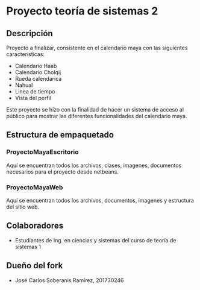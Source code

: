 # Proyecto teoría de sistemas 2

## Descripción

Proyecto a finalizar, consistente en el calendario maya con las siguientes caracteristicas:

  * Calendario Haab
  * Calendario Cholqij
  * Rueda calendarica
  * Nahual
  * Linea de tiempo
  * Vista del perfil 
  
Este proyecto se hizo con la finalidad de hacer un sistema de acceso al público para mostrar las diferentes funcionalidades del calendario maya.

## Estructura de empaquetado
  
  ### ProyectoMayaEscritorio
  
  Aquí se encuentran todos los archivos, clases, imagenes, documentos necesarios para el proyecto desde netbeans.
  
  ### ProyectoMayaWeb
  
  Aquí se encuentran todos los archivos, documentos, imagenes y estructura del sitio web.
  
## Colaboradores
  
  * Estudiantes de Ing. en ciencias y sistemas del curso de teoría de sistemas 1

## Dueño del fork
  
  * José Carlos Soberanis Ramírez, 201730246
